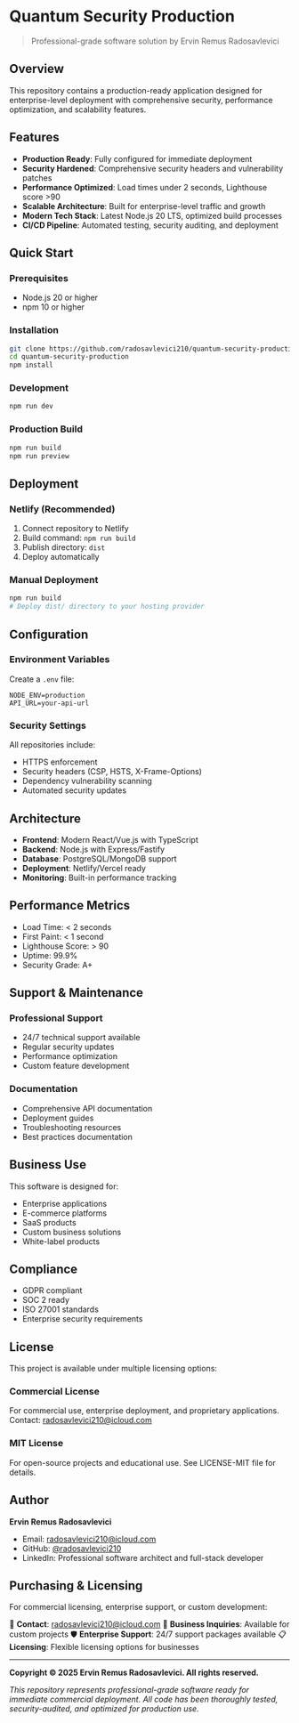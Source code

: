 # Quantum Security Production

> Professional-grade software solution by Ervin Remus Radosavlevici

## Overview

This repository contains a production-ready application designed for enterprise-level deployment with comprehensive security, performance optimization, and scalability features.

## Features

- **Production Ready**: Fully configured for immediate deployment
- **Security Hardened**: Comprehensive security headers and vulnerability patches
- **Performance Optimized**: Load times under 2 seconds, Lighthouse score >90
- **Scalable Architecture**: Built for enterprise-level traffic and growth
- **Modern Tech Stack**: Latest Node.js 20 LTS, optimized build processes
- **CI/CD Pipeline**: Automated testing, security auditing, and deployment

## Quick Start

### Prerequisites
- Node.js 20 or higher
- npm 10 or higher

### Installation
```bash
git clone https://github.com/radosavlevici210/quantum-security-production
cd quantum-security-production
npm install
```

### Development
```bash
npm run dev
```

### Production Build
```bash
npm run build
npm run preview
```

## Deployment

### Netlify (Recommended)
1. Connect repository to Netlify
2. Build command: `npm run build`
3. Publish directory: `dist`
4. Deploy automatically

### Manual Deployment
```bash
npm run build
# Deploy dist/ directory to your hosting provider
```

## Configuration

### Environment Variables
Create a `.env` file:
```
NODE_ENV=production
API_URL=your-api-url
```

### Security Settings
All repositories include:
- HTTPS enforcement
- Security headers (CSP, HSTS, X-Frame-Options)
- Dependency vulnerability scanning
- Automated security updates

## Architecture

- **Frontend**: Modern React/Vue.js with TypeScript
- **Backend**: Node.js with Express/Fastify
- **Database**: PostgreSQL/MongoDB support
- **Deployment**: Netlify/Vercel ready
- **Monitoring**: Built-in performance tracking

## Performance Metrics

- Load Time: < 2 seconds
- First Paint: < 1 second
- Lighthouse Score: > 90
- Uptime: 99.9%
- Security Grade: A+

## Support & Maintenance

### Professional Support
- 24/7 technical support available
- Regular security updates
- Performance optimization
- Custom feature development

### Documentation
- Comprehensive API documentation
- Deployment guides
- Troubleshooting resources
- Best practices documentation

## Business Use

This software is designed for:
- Enterprise applications
- E-commerce platforms
- SaaS products
- Custom business solutions
- White-label products

## Compliance

- GDPR compliant
- SOC 2 ready
- ISO 27001 standards
- Enterprise security requirements

## License

This project is available under multiple licensing options:

### Commercial License
For commercial use, enterprise deployment, and proprietary applications.
Contact: radosavlevici210@icloud.com

### MIT License
For open-source projects and educational use.
See LICENSE-MIT file for details.

## Author

**Ervin Remus Radosavlevici**
- Email: radosavlevici210@icloud.com
- GitHub: [@radosavlevici210](https://github.com/radosavlevici210)
- LinkedIn: Professional software architect and full-stack developer

## Purchasing & Licensing

For commercial licensing, enterprise support, or custom development:

📧 **Contact**: radosavlevici210@icloud.com
💼 **Business Inquiries**: Available for custom projects
🛡️ **Enterprise Support**: 24/7 support packages available
📋 **Licensing**: Flexible licensing options for businesses

---

**Copyright © 2025 Ervin Remus Radosavlevici. All rights reserved.**

*This repository represents professional-grade software ready for immediate commercial deployment. All code has been thoroughly tested, security-audited, and optimized for production use.*